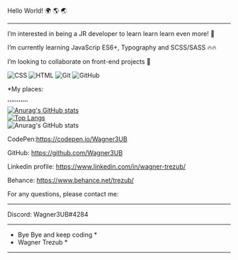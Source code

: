 Hello World! 🌍 🌎 🌏

------------

I’m interested in being a JR developer to learn learn learn even more! 🚀

I’m currently learning JavaScrip ES6+, Typography and SCSS/SASS 🔥🔥

I’m looking to collaborate on front-end projects 🤝

![CSS](https://img.shields.io/badge/CSS-.-1572B6?&logo=css3&logoColor=FFFFFF) ![HTML](https://img.shields.io/badge/-HTML-123456?&logo=html5&logoColor=FFFFFF) ![Git](https://img.shields.io/badge/-Git-0000ff?&logo=git&logoColor=FFFFFF) ![GitHub](https://img.shields.io/badge/-GitHub-181717?&logo=GitHub&logoColor=FFFFFF)


*My places:

'''''''''''<br>
[![Anurag's GitHub stats](https://github-readme-stats.vercel.app/api?username=wagner3UB&theme=radical)](https://github.com/anuraghazra/github-readme-stats)<br>
[![Top Langs](https://github-readme-stats.vercel.app/api/top-langs/?username=wagner3UB&langs_count=8&theme=radical)](https://github.com/anuraghazra/github-readme-stats)<br>
![Anurag's GitHub stats](https://github-readme-stats.vercel.app/api?username=wagner3UB&show_icons=true&theme=radical)



CodePen:https://codepen.io/Wagner3UB

GitHub: https://github.com/Wagner3UB

Linkedin profile: https://www.linkedin.com/in/wagner-trezub/

Behance: https://www.behance.net/trezub/

For any questions, please contact me:

---------------------------------------

Discord: Wagner3UB#4284

 ***************************
 * Bye Bye and keep coding *
 * Wagner Trezub           *
 ***************************
